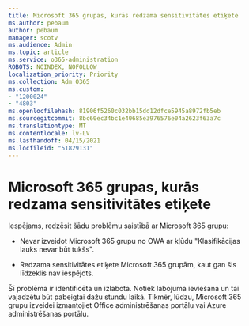 ```yaml
---
title: Microsoft 365 grupas, kurās redzama sensitivitātes etiķete
ms.author: pebaum
author: pebaum
manager: scotv
ms.audience: Admin
ms.topic: article
ms.service: o365-administration
ROBOTS: NOINDEX, NOFOLLOW
localization_priority: Priority
ms.collection: Adm_O365
ms.custom:
- "1200024"
- "4803"
ms.openlocfilehash: 81906f5260c032bb15dd12dfce5945a8972fb5eb
ms.sourcegitcommit: 8bc60ec34bc1e40685e3976576e04a2623f63a7c
ms.translationtype: MT
ms.contentlocale: lv-LV
ms.lasthandoff: 04/15/2021
ms.locfileid: "51829131"
---
```

# <a name="microsoft-365-groups-showing-sensitivity-label"></a>Microsoft 365 grupas, kurās redzama sensitivitātes etiķete

Iespējams, redzēsit šādu problēmu saistībā ar Microsoft 365 grupu:

- Nevar izveidot Microsoft 365 grupu no OWA ar kļūdu "Klasifikācijas lauks nevar būt tukšs".

- Redzama sensitivitātes etiķete Microsoft 365 grupām, kaut gan šis līdzeklis nav iespējots.

Šī problēma ir identificēta un izlabota. Notiek labojuma ieviešana un tai vajadzētu būt pabeigtai dažu stundu laikā. Tikmēr, lūdzu, Microsoft 365 grupu izveidei izmantojiet Office administrēšanas portālu vai Azure administrēšanas portālu.  
